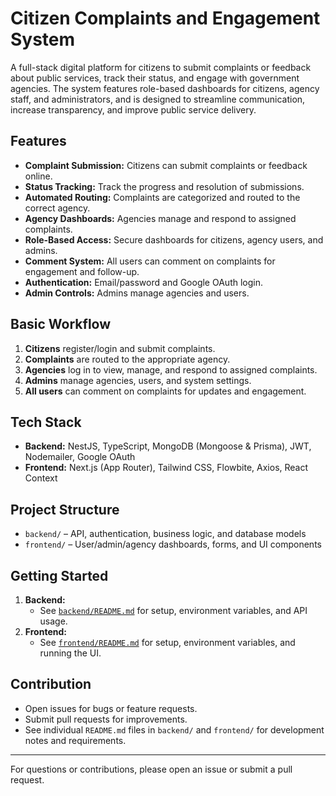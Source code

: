 # Citizen Complaints and Engagement System

A full-stack digital platform for citizens to submit complaints or feedback about public services, track their status, and engage with government agencies. The system features role-based dashboards for citizens, agency staff, and administrators, and is designed to streamline communication, increase transparency, and improve public service delivery.

## Features

- **Complaint Submission:** Citizens can submit complaints or feedback online.
- **Status Tracking:** Track the progress and resolution of submissions.
- **Automated Routing:** Complaints are categorized and routed to the correct agency.
- **Agency Dashboards:** Agencies manage and respond to assigned complaints.
- **Role-Based Access:** Secure dashboards for citizens, agency users, and admins.
- **Comment System:** All users can comment on complaints for engagement and follow-up.
- **Authentication:** Email/password and Google OAuth login.
- **Admin Controls:** Admins manage agencies and users.

## Basic Workflow

1. **Citizens** register/login and submit complaints.
2. **Complaints** are routed to the appropriate agency.
3. **Agencies** log in to view, manage, and respond to assigned complaints.
4. **Admins** manage agencies, users, and system settings.
5. **All users** can comment on complaints for updates and engagement.

## Tech Stack

- **Backend:** NestJS, TypeScript, MongoDB (Mongoose & Prisma), JWT, Nodemailer, Google OAuth
- **Frontend:** Next.js (App Router), Tailwind CSS, Flowbite, Axios, React Context

## Project Structure

- `backend/` – API, authentication, business logic, and database models
- `frontend/` – User/admin/agency dashboards, forms, and UI components

## Getting Started

1. **Backend:**
   - See [`backend/README.md`](./backend/README.md) for setup, environment variables, and API usage.
2. **Frontend:**
   - See [`frontend/README.md`](./frontend/README.md) for setup, environment variables, and running the UI.

## Contribution

- Open issues for bugs or feature requests.
- Submit pull requests for improvements.
- See individual `README.md` files in `backend/` and `frontend/` for development notes and requirements.

---

For questions or contributions, please open an issue or submit a pull request.
